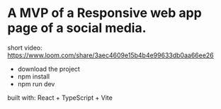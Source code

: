 # A MVP of a Responsive web app page of a social media.

short video: https://www.loom.com/share/3aec4609e15b4b4e99633db0aa66ee26

- download the project
- npm install
- npm run dev

built with: React + TypeScript + Vite

